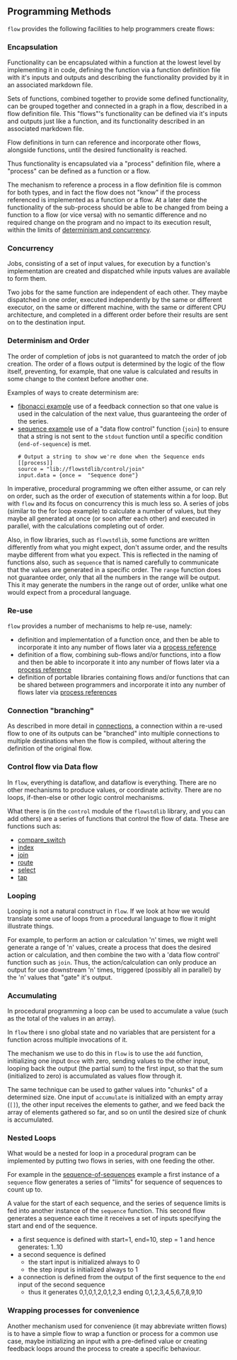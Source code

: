 ## Programming Methods
`flow` provides the following facilities to help programmers create flows:

### Encapsulation
Functionality can be encapsulated within a function at the lowest level by implementing it in code, defining
the function via a function definition file with it's inputs and outputs and describing the functionality 
provided by it in an associated markdown file.

Sets of functions, combined together to provide some defined functionality, can be grouped together and connected
in a graph in a flow, described in a flow definition file. This "flows"'s functionality can be defined via it's inputs
and outputs just like a function, and its functionality described in an associated markdown file.

Flow definitions in turn can reference and incorporate other flows, alongside functions, until the desired 
functionality is reached.

Thus functionality is encapsulated via a "process" definition file, where a "process" can be defined as a function or
a flow.

The mechanism to reference a process in a flow definition file is common for both types, and in fact the flow does
not "know" if the process referenced is implemented as a function or a flow. At a later date the functionality of 
the sub-process should be able to be changed from being a function to a flow (or vice versa) with no semantic difference
and no required change on the program and no impact to its execution result, within the limits of [determinism and
concurrency](#determinism-and-order).

### Concurrency
Jobs, consisting of a set of input values, for execution by a function's implementation are created and dispatched
while inputs values are available to form them.

Two jobs for the same function are independent of each other. They maybe dispatched in one order, executed 
independently by the same or different executor, on the same or different machine, with the same or different CPU
architecture, and completed in a different order before their results are sent on to the destination input.

### Determinism and Order
The order of completion of jobs is not guaranteed to match the order of job creation. The order of a flows output is
determined by the logic of the flow itself, preventing, for example, that one value is calculated and results in
some change to the context before another one.

Examples of ways to create determinism are:
- [fibonacci example](../../flowsamples/fibonacci/root.toml) use of a feedback connection so that one value is used
in the calculation of the next value, thus guaranteeing the order of the series.
- [sequence example](../../flowsamples/sequence/root.toml) use of a "data flow control" function (`join`) to ensure
that a string is not sent to the `stdout` function until a specific condition (`end-of-sequence`) is met.
  ```
  # Output a string to show we're done when the Sequence ends
  [[process]]
  source = "lib://flowstdlib/control/join"
  input.data = {once =  "Sequence done"}
  ```

In imperative, procedural programming we often either assume, or can rely on order, such as the order of execution
of statements within a for loop. But with `flow` and its focus on concurrency this is much less so. A series of jobs
(similar to the for loop example) to calculate a number of values, but they maybe all generated at once (or soon
after each other) and executed in parallel, with the calculations completing out of order.

Also, in flow libraries, such as `flowstdlib`, some functions are written differently from what you might expect,
don't assume order, and the results maybe different from what you expect. This is reflected in the naming of functions
also, such as `sequence` that is named carefully to communicate that the values are generated in a specific order.
The `range` function does not guarantee order, only that all the numbers in the range will be output.
This it may generate the numbers in the range out of order, unlike what one would expect from a procedural language.

### Re-use
`flow` provides a number of mechanisms to help re-use, namely:
- definition and implementation of a function once, and then be able to incorporate it into any number of flows later
via a [process reference](process_references.md)
- definition of a flow, combining sub-flows and/or functions, into a flow and then be able to incorporate it into any 
number of flows later via a [process reference](process_references.md)
- definition of portable libraries containing flows and/or functions that can be shared between programmers and
  incorporate it into any number of flows later via [process references](process_references.md)

### Connection "branching"
As described in more detail in [connections](connections.md), a connection within a re-used flow to one of its
outputs can be "branched" into multiple connections to multiple destinations when the flow is compiled, without 
altering the definition of the original flow.

### Control flow via Data flow
In `flow`, everything is dataflow, and dataflow is everything. There are no other mechanisms to produce values,
or coordinate activity. There are no loops, if-then-else or other logic control mechanisms.

What there is (in the `control` module of the `flowstdlib` library, and you can add others) are a series of functions 
that control the flow of data.
These are functions such as:
- [compare_switch](../../flowstdlib/src/control/compare_switch/compare_switch.md)
- [index](../../flowstdlib/src/control/index/index.md)
- [join](../../flowstdlib/src/control/join/join.md)
- [route](../../flowstdlib/src/control/route/route.md)
- [select](../../flowstdlib/src/control/select/select.md)
- [tap](../../flowstdlib/src/control/tap/tap.md)

### Looping
Looping is not a natural construct in `flow`. If we look at how we would translate some use of loops from a 
procedural language to flow it might illustrate things.

For example, to perform an action or calculation 'n' times, we might well generate a range of 'n' values, create a
process that does the desired action or calculation, and then combine the two with a 'data flow control' function
such as `join`. Thus, the action/calculation can only produce an output for use downstream 'n' times, triggered
(possibly all in parallel) by the 'n' values that "gate" it's output.

### Accumulating 
In procedural programming a loop can be used to accumulate a value (such as the total of the values in an array).

In `flow` there i sno global state and no variables that are persistent for a function across multiple invocations 
of it.

The mechanism we use to do this in `flow` is to use the `add` function, initializing one input `Once` with zero, 
sending values to the other input, looping back the output (the partial sum) to the first input, so that the sum 
(initialized to zero) is accumulated as values flow through it.

The same technique can be used to gather values into "chunks" of a determined size. One input of `accumulate` is 
initialized with an empty array (`[]`), the other input receives the elements to gather, and we feed back the 
array of elements gathered so far, and so on until the desired size of chunk is accumulated. 

### Nested Loops
What would be a nested for loop in a procedural program can be implemented by putting two flows in series, with
one feeding the other. 

For example in the [sequence-of-sequences](../../flowsamples/sequence-of-sequences/root.toml) 
example a first instance of a `sequence` flow generates a series of "limits" for sequence of sequences to count up to.

A value for the start of each sequence, and the series of sequence limits is fed into another instance of the 
`sequence` function. This second flow generates a sequence each time it receives a set of inputs specifying the start
and end of the sequence.
- a first sequence is defined with start=1, end=10, step = 1 and hence generates: 1..10
- a second sequence is defined
  - the start input is initialized always to 0
  - the step input is initialized always to 1 
- a connection is defined from the output of the first sequence to the `end` input of the second sequence
  - thus it generates 0,1,0,1,2,0,1,2,3    ending    0,1,2,3,4,5,6,7,8,9,10

### Wrapping processes for convenience
Another mechanism used for convenience (it may abbreviate written flows) is to have a simple flow to wrap a function or
process for a common use case, maybe initializing an input with a pre-defined value or creating feedback loops around 
the process to create a specific behaviour.